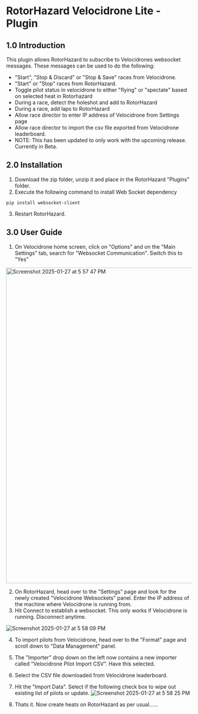 # RotorHazard Velocidrone Lite - Plugin

## 1.0 Introduction 

This plugin allows RotorHazard to subscribe to Velocidrones websocket messages. These messages can be used to do the following:

* "Start", "Stop & Discard" or "Stop & Save" races from Velocidrone.
* "Start" or "Stop" races from RotorHazard.
* Toggle pilot status in velocidrone to either "flying" or "spectate" based on selected heat in Rotorhazard
* During a race, detect the holeshot and add to RotorHazard
* During a race, add laps to RotorHazard 
* Allow race director to enter IP address of Velocidrone from Settings page
* Allow race director to import the csv file exported from Velocidrone leaderboard.
* NOTE: This has been updated to only work with the upcoming release. Currently in Beta. 

## 2.0 Installation

1. Download the zip folder, unzip it and place in the RotorHazard "Plugins" folder.
2. Execute the following command to install Web Socket dependency

```
pip install websocket-client
```
3. Restart RotorHazard.

## 3.0 User Guide

1. On Velocidrone home screen, click on "Options" and on the "Main Settings" tab, search for "Websocket Communication". Switch this to "Yes"
<img width="853" alt="Screenshot 2025-01-27 at 5 57 47 PM" src="https://github.com/user-attachments/assets/276a201d-c85f-4028-b52b-b9bcbbd0e158" />

2. On RotorHazard, head over to the "Settings" page and look for the newly created "Velocidrone Websockets" panel. Enter the IP address of the machine where Velocidrone is running from.
3. Hit Connect to establish a websocket. This only works if Velocidrone is running. Disconnect anytime.

![Screenshot 2025-01-27 at 5 58 09 PM](https://github.com/user-attachments/assets/86539060-0a00-406c-a3b4-0b9b51921176)

4. To import pilots from Velocidrone, head over to the "Format" page and scroll down to "Data Management" panel.
5. The "Importer" drop down on the left now contains a new importer called "Velocidrone Pilot Import CSV". Have this selected.
6. Select the CSV file downloaded from Velocidrone leaderboard.
7. Hit the "Import Data". Select if the following check box to wipe out existing list of pilots or update.
![Screenshot 2025-01-27 at 5 58 25 PM](https://github.com/user-attachments/assets/dc10a3a8-83cb-4083-89c3-464d2ac03384)


8. Thats it. Now create heats on RotorHazard as per usual...... 
